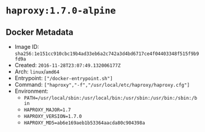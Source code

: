 # `haproxy:1.7.0-alpine`

## Docker Metadata

- Image ID: `sha256:1e151cc910cbc19b4ad33eb6a2c742a3d4bd6717ce4f04403348f515f9b9fd9a`
- Created: `2016-11-28T23:07:49.132006177Z`
- Arch: `linux`/`amd64`
- Entrypoint: `["/docker-entrypoint.sh"]`
- Command: `["haproxy","-f","/usr/local/etc/haproxy/haproxy.cfg"]`
- Environment:
  - `PATH=/usr/local/sbin:/usr/local/bin:/usr/sbin:/usr/bin:/sbin:/bin`
  - `HAPROXY_MAJOR=1.7`
  - `HAPROXY_VERSION=1.7.0`
  - `HAPROXY_MD5=ab6e169aeb1b53364aacda80c904398a`

